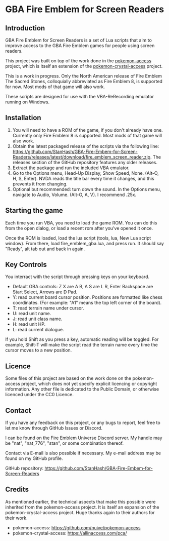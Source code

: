 # GBA Fire Emblem for Screen Readers

## Introduction

GBA Fire Emblem for Screen Readers is a set of Lua scripts that aim to improve access to the GBA Fire Emblem games for people using screen readers.

This project was built on top of the work done in the [pokemon-access][pokemon-access] project, which is itself an extension of the [pokemon-crystal-access][pokemon-crystal-access] project.

This is a work in progress. Only the North American release of Fire Emblem The Sacred Stones, colloquially abbreviated as Fire Emblem 8, is supported for now. Most mods of that game will also work.

These scripts are designed for use with the VBA-ReRecording emulator running on Windows.

[pokemon-access]: https://github.com/nuive/pokemon-access
[pokemon-crystal-access]: https://allinaccess.com/pca/

## Installation

1. You will need to have a ROM of the game, if you don't already have one. Currently only Fire Emblem 8 is supported. Most mods of that game will also work.
2. Obtain the latest packaged release of the scripts via the following line: https://github.com/StanHash/GBA-Fire-Embem-for-Screen-Readers/releases/latest/download/fire_emblem_screen_reader.zip. The releases section of the GitHub repository features any older releases.
3. Extract the package and run the included VBA emulator.
4. Go to the Options menu, Head-Up Display, Show Speed, None. (Alt-O, H, S, Enter). NVDA reads the title bar every time it changes, and this prevents it from changing.
5. Optional but recommended: turn down the sound. In the Options menu, navigate to Audio, Volume. (Alt-O, A, V). I recommend .25x.

## Starting the game

Each time you run VBA, you need to load the game ROM. You can do this from the open dialog, or load a recent rom after you've opened it once.

Once the ROM is loaded, load the lua script (tools, lua, New Lua script window). From there, load fire_emblem_gba.lua, and press run. It should say "Ready", alt tab out and back in again.

## Key Controls

You interract with the script through pressing keys on your keyboard.

- Default GBA controls: Z X are A B, A S are L R, Enter Backspace are Start Select, Arrows are D Pad.
- Y: read current board cursor position. Positions are formatted like chess coordinates. (For example: "A1" means the top left corner of the board).
- T: read terrain name under cursor.
- U: read unit name.
- J: read unit class name.
- H: read unit HP.
- L: read current dialogue.

If you hold Shift as you press a key, automatic reading will be toggled. For example, Shift-T will make the script read the terrain name every time the cursor moves to a new position.

## Licence

Some files of this project are based on the work done on the pokemon-access project, which does not yet specify explicit licencing or copyright information. Any other file is dedicated to the Public Domain, or otherwise licenced under the CC0 Licence. 

## Contact

If you have any feedback on this project, or any bugs to report, feel free to let me know through GitHub Issues or Discord.

I can be found on the Fire Emblem Universe Discord server. My handle may be "nat", "nat_776", "stan", or some combination thereof.

Contact via E-mail is also possible if necessary. My e-mail address may be found on my GitHub profile.

GitHub repository: https://github.com/StanHash/GBA-Fire-Embem-for-Screen-Readers 

## Credits

As mentioned earlier, the technical aspects that make this possible were inherited from the pokemon-access project. It is itself an expansion of the pokemon-crystal-access project. Huge thanks again to their authors for their work.

- pokemon-access: https://github.com/nuive/pokemon-access
- pokemon-crystal-access: https://allinaccess.com/pca/
